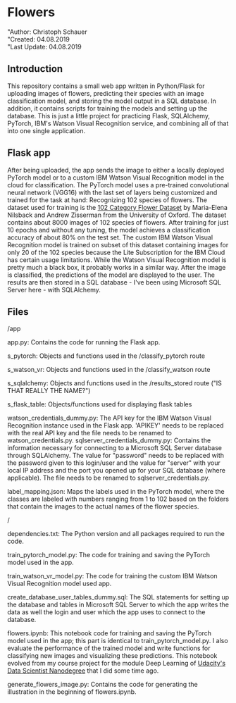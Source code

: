 # Flowers

"Author: Christoph Schauer <br>
"Created: 04.08.2019 <br>
"Last Update: 04.08.2019

## Introduction

This repository contains a small web app written in Python/Flask for uploading images of flowers, predicting their species with an image classification model, and storing the model output in a SQL database. In addition, it contains scripts for training the models and setting up the database.
This is just a little project for practicing Flask, SQLAlchemy, PyTorch, IBM's Watson Visual Recognition service, and combining all of that into one single application.


## Flask app

After being uploaded, the app sends the image to either a locally deployed PyTorch model or to a custom IBM Watson Visual Recognition model in the cloud for classification. The PyTorch model uses a pre-trained convolutional neural network (VGG16) with the last set of layers being customized and trained for the task at hand: Recognizing 102 species of flowers.
The dataset used for training is the [102 Category Flower Dataset](http://www.robots.ox.ac.uk/~vgg/data/flowers/102/) by Maria-Elena Nilsback and Andrew Zisserman from the University of Oxford. The dataset contains about 8000 images of 102 species of flowers. After training for just 10 epochs and without any tuning, the model achieves a classification accuracy of about 80% on the test set.
The custom IBM Watson Visual Recognition model is trained on subset of this dataset containing images for only 20 of the 102 species because the Lite Subscription for the IBM Cloud has certain usage limitations. While the Watson Visual Recognition model is pretty much a black box, it probably works in a similar way.
After the image is classified, the predictions of the model are displayed to the user. The results are then stored in a SQL database - I've been using Microsoft SQL Server here - with SQLAlchemy.


## Files

/app

app.py: Contains the code for running the Flask app.

s_pytorch: Objects and functions used in the /classify_pytorch route

s_watson_vr: Objects and functions used in the /classify_watson route

s_sqlalchemy: Objects and functions used in the /results_stored route ("IS THAT REALLY THE NAME?")

s_flask_table: Objects/functions used for displaying flask tables

watson_credentials_dummy.py: The API key for the IBM Watson Visual Recognition instance used in the Flask app. 'APIKEY' needs to be replaced with the real API key and the file needs to be renamed to watson_credentials.py.
sqlserver_credentials_dummy.py: Contains the information necessary for connecting to a Microsoft SQL Server database through SQLAlchemy. The value for "password" needs to be replaced with the password given to this login/user and the value for "server" with your local IP address and the port you opened up for your SQL database (where applicable). The file needs to be renamed to sqlserver_credentials.py.

label_mapping.json: Maps the labels used in the PyTorch model, where the classes are labeled with numbers ranging from 1 to 102 based on the folders that contain the images to the actual names of the flower species.  


/

dependencies.txt: The Python version and all packages required to run the code.

train_pytorch_model.py: The code for training and saving the PyTorch model used in the app.

train_watson_vr_model.py: The code for training the custom IBM Watson Visual Recognition model used app.

create_database_user_tables_dummy.sql: The SQL statements for setting up the database and tables in Microsoft SQL Server to which the app writes the data as well the login and user which the app uses to connect to the database.

flowers.ipynb: This notebook code for training and saving the PyTorch model used in the app; this part is identical to train_pytorch_model.py. I also evaluate the performance of the trained model and write functions for classifying new images and visualizing these predictions. This notebook evolved from my course project for the module Deep Learning of [Udacity's Data Scientist Nanodegree](https://eu.udacity.com/course/data-scientist-nanodegree--nd025) that I did some time ago.

generate_flowers_image.py: Contains the code for generating the illustration in the beginning of flowers.ipynb.
